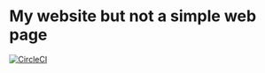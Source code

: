 # My website but not a simple web page
[![CircleCI](https://circleci.com/gh/liweiyi88/julianli/tree/master.svg)](https://circleci.com/gh/liweiyi88/julianli/tree/master)